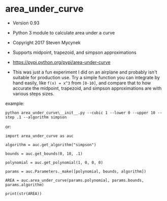 # area_under_curve
* Version 0.93
* Python 3 module to calculate area under a curve
* Copyright 2017 Steven Mycynek
* Supports midpoint, trapezoid, and simpson approximations
* https://pypi.python.org/pypi/area-under-curve

* This was just a fun experiment I did on an airplane and probably isn't suitable for production use.  Try a simple function you can integrate by hand easily, like `f(x) = x^3` from `[0-10]`, and compare that to how accurate the midpoint, trapezoid, and simpson approximations are with various steps sizes.

example:

`python area_under_curve\__init__.py --cubic 1 --lower 0 --upper 10 --step .1 --algorithm simpson`


or:

`import area_under_curve as auc`

`algorithm = auc.get_algorithm("simpson")`

`bounds = auc.get_bounds(0, 10, .1)`

`polynomial = auc.get_polynomial(1, 0, 0, 0)`

`params = auc.Parameters._make([polynomial, bounds, algorithm])`

`AREA = auc.area_under_curve(params.polynomial, params.bounds, params.algorithm)`

`print(str(AREA))`

